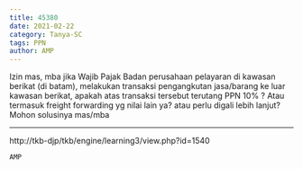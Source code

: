 ```yaml
---
title: 45380
date: 2021-02-22
category: Tanya-SC
tags: PPN
author: AMP
---
```


Izin mas, mba jika Wajib Pajak Badan perusahaan pelayaran di kawasan berikat (di batam), melakukan transaksi pengangkutan jasa/barang ke luar kawasan berikat, apakah atas transaksi tersebut terutang PPN 10% ? Atau termasuk freight forwarding yg nilai lain ya? atau perlu digali lebih lanjut? Mohon solusinya mas/mba

---

http://tkb-djp/tkb/engine/learning3/view.php?id=1540

`AMP`
